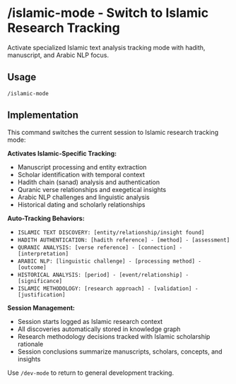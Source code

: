 # /islamic-mode - Switch to Islamic Research Tracking

Activate specialized Islamic text analysis tracking mode with hadith, manuscript, and Arabic NLP focus.

## Usage
```
/islamic-mode
```

## Implementation
This command switches the current session to Islamic research tracking mode:

**Activates Islamic-Specific Tracking:**
- Manuscript processing and entity extraction
- Scholar identification with temporal context
- Hadith chain (sanad) analysis and authentication
- Quranic verse relationships and exegetical insights
- Arabic NLP challenges and linguistic analysis
- Historical dating and scholarly relationships

**Auto-Tracking Behaviors:**
- `ISLAMIC TEXT DISCOVERY: [entity/relationship/insight found]`
- `HADITH AUTHENTICATION: [hadith reference] - [method] - [assessment]`
- `QURANIC ANALYSIS: [verse reference] - [connection] - [interpretation]`
- `ARABIC NLP: [linguistic challenge] - [processing method] - [outcome]`
- `HISTORICAL ANALYSIS: [period] - [event/relationship] - [significance]`
- `ISLAMIC METHODOLOGY: [research approach] - [validation] - [justification]`

**Session Management:**
- Session starts logged as Islamic research context
- All discoveries automatically stored in knowledge graph
- Research methodology decisions tracked with Islamic scholarship rationale
- Session conclusions summarize manuscripts, scholars, concepts, and insights

Use `/dev-mode` to return to general development tracking.